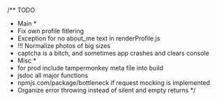/** TODO
 * Main *
 * Fix own profile fitlering
 * Exception for no about_me text in renderProfile.js
 * !!! Normalize photos of big sizes
 * captcha is a bitch, and sometimes app crashes and clears console
 * Misc *
 * for prod include tampermonkey meta file into build
 * jsdoc all major functions
 * npmjs.com/package/bottleneck if request mocking is implemented
 * Organize error throwing instead of silent and empty returns
 */